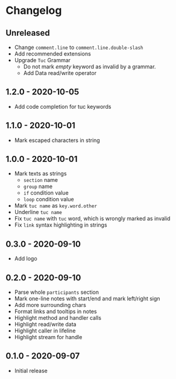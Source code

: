# Changelog

<!-- There is always Unreleased section on the top. Subsections (Add, Changed, Fix, Removed) should be Add as needed. -->
## Unreleased
- Change `comment.line` to `comment.line.double-slash`
- Add recommended extensions
- Upgrade `Tuc` Grammar
    - Do not mark _empty_ keyword as invalid by a grammar.
    - Add Data read/write operator

## 1.2.0 - 2020-10-05
- Add code completion for tuc keywords

## 1.1.0 - 2020-10-01
- Mark escaped characters in string

## 1.0.0 - 2020-10-01
- Mark texts as strings
    - `section` name
    - `group` name
    - `if` condition value
    - `loop` condition value
- Mark `tuc name` as `key.word.other`
- Underline `tuc name`
- Fix `tuc name` with `tuc` word, which is wrongly marked as invalid
- Fix `link` syntax highlighting in strings

## 0.3.0 - 2020-09-10
- Add logo

## 0.2.0 - 2020-09-10
- Parse whole `participants` section
- Mark one-line notes with start/end and mark left/right sign
- Add more surrounding chars
- Format links and tooltips in notes
- Highlight method and handler calls
- Highlight read/write data
- Highlight caller in lifeline
- Highlight stream for handle

## 0.1.0 - 2020-09-07
- Initial release

